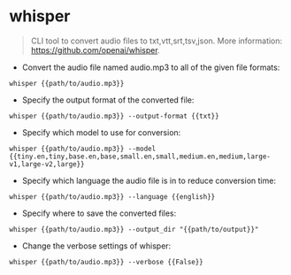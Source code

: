 # whisper

> CLI tool to convert audio files to txt,vtt,srt,tsv,json.
> More information: <https://github.com/openai/whisper>.

- Convert the audio file named audio.mp3 to all of the given file formats:

`whisper {{path/to/audio.mp3}}`

- Specify the output format of the converted file:

`whisper {{path/to/audio.mp3}} --output-format {{txt}}`

- Specify which model to use for conversion:

`whisper {{path/to/audio.mp3}} --model {{tiny.en,tiny,base.en,base,small.en,small,medium.en,medium,large-v1,large-v2,large}}`

- Specify which language the audio file is in to reduce conversion time:

`whisper {{path/to/audio.mp3}} --language {{english}}`

- Specify where to save the converted files:

`whisper {{path/to/audio.mp3}} --output_dir "{{path/to/output}}"`

- Change the verbose settings of whisper:

`whisper {{path/to/audio.mp3}} --verbose {{False}}`
